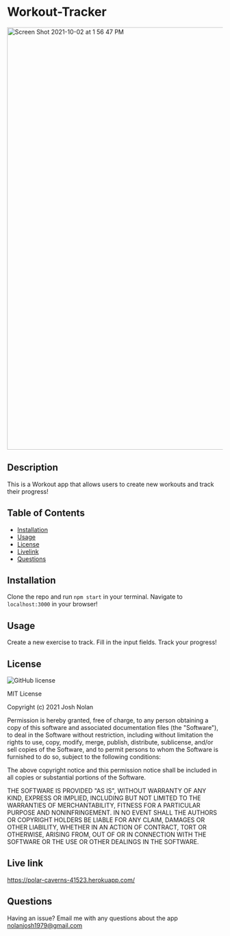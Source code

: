
# Workout-Tracker

<img width="984" alt="Screen Shot 2021-10-02 at 1 56 47 PM" src="https://user-images.githubusercontent.com/53482411/135728745-323def2f-6a77-46ed-af62-6542b8e3f8e8.png">


## Description
This is a Workout app that allows users to create new workouts and track their progress!

## Table of Contents
- [Installation](#installation)
- [Usage](#usage)
- [License](#license)
- [Livelink](#livelink)
- [Questions](#questions)

## Installation
Clone the repo and run `npm start` in your terminal. Navigate to `localhost:3000` in your browser!

## Usage
Create a new exercise to track. Fill in the input fields. Track your progress!

## License
![GitHub license](https://img.shields.io/badge/license-MIT-blue.svg)

MIT License

Copyright (c) 2021 Josh Nolan

Permission is hereby granted, free of charge, to any person obtaining a copy
of this software and associated documentation files (the "Software"), to deal
in the Software without restriction, including without limitation the rights
to use, copy, modify, merge, publish, distribute, sublicense, and/or sell
copies of the Software, and to permit persons to whom the Software is
furnished to do so, subject to the following conditions:

The above copyright notice and this permission notice shall be included in all
copies or substantial portions of the Software.

THE SOFTWARE IS PROVIDED "AS IS", WITHOUT WARRANTY OF ANY KIND, EXPRESS OR
IMPLIED, INCLUDING BUT NOT LIMITED TO THE WARRANTIES OF MERCHANTABILITY,
FITNESS FOR A PARTICULAR PURPOSE AND NONINFRINGEMENT. IN NO EVENT SHALL THE
AUTHORS OR COPYRIGHT HOLDERS BE LIABLE FOR ANY CLAIM, DAMAGES OR OTHER
LIABILITY, WHETHER IN AN ACTION OF CONTRACT, TORT OR OTHERWISE, ARISING FROM,
OUT OF OR IN CONNECTION WITH THE SOFTWARE OR THE USE OR OTHER DEALINGS IN THE
SOFTWARE.

## Live link
https://polar-caverns-41523.herokuapp.com/
## Questions
Having an issue? Email me with any questions about the app nolanjosh1979@gmail.com
